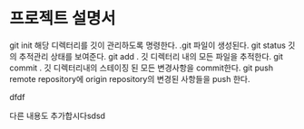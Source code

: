 # 프로젝트 설명서

git init 해당 디렉터리를 깃이 관리하도록 명령한다. .git 파일이 생성된다.
git status 깃의 추적관리 상태를 보여준다.
git add . 깃 디렉터리 내의 모든 파일을 추적한다.
git commit . 깃 디렉터리내의 스테이징 된 모든 변경사항을 commit한다.
git push  remote repository에 origin repository의 변경된 사항들을 push 한다.


dfdf

다른 내용도 추가합시다sdsd
